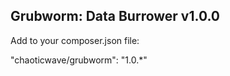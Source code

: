 ## Grubworm: Data Burrower v1.0.0

Add to your composer.json file:

 "chaoticwave/grubworm": "1.0.*"

